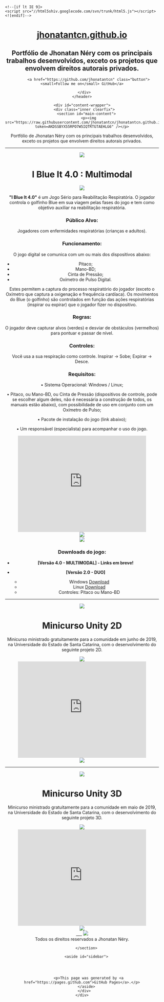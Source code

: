 
<!DOCTYPE html>
<html lang="en-US">
<head>
    <meta charset='utf-8'>
    <meta http-equiv="X-UA-Compatible" content="IE=edge">
    <meta name="viewport" content="width=device-width, initial-scale=1, maximum-scale=1">
    <link rel="stylesheet" href="/assets/css/style.css?v=55cf5355249a12700eb687c0ab67631a4221515a" media="screen" type="text/css">
    <link rel="stylesheet" href="/assets/css/print.css" media="print" type="text/css">

    <!--[if lt IE 9]>
    <script src="//html5shiv.googlecode.com/svn/trunk/html5.js"></script>
    <![endif]-->

<!-- Begin Jekyll SEO tag v2.7.1 -->
<title>jhonatantcn.github.io | Portfólio de Jhonatan Néry com os principais trabalhos desenvolvidos, exceto os projetos que envolvem direitos autorais privados.</title>
<meta name="generator" content="Jekyll v3.9.0" />
<meta property="og:title" content="jhonatantcn.github.io" />
<meta property="og:locale" content="en_US" />
<meta name="description" content="Portfólio de Jhonatan Néry com os principais trabalhos desenvolvidos, exceto os projetos que envolvem direitos autorais privados." />
<meta property="og:description" content="Portfólio de Jhonatan Néry com os principais trabalhos desenvolvidos, exceto os projetos que envolvem direitos autorais privados." />
<link rel="canonical" href="https://jhonatantcn.github.io/" />
<meta property="og:url" content="https://jhonatantcn.github.io/" />
<meta property="og:site_name" content="jhonatantcn.github.io" />
<meta name="twitter:card" content="summary" />
<meta property="twitter:title" content="jhonatantcn.github.io" />
<script type="application/ld+json">
{"url":"https://jhonatantcn.github.io/","@type":"WebSite","headline":"jhonatantcn.github.io","description":"Portfólio de Jhonatan Néry com os principais trabalhos desenvolvidos, exceto os projetos que envolvem direitos autorais privados.","name":"jhonatantcn.github.io","@context":"https://schema.org"}</script>
<!-- End Jekyll SEO tag -->

  </head>

  <body>
    <header>
      <div class="inner">
        <a href="https://jhonatantcn.github.io/">
          <h1>jhonatantcn.github.io</h1>
        </a>
        <h2>Portfólio de Jhonatan Néry com os principais trabalhos desenvolvidos, exceto os projetos que envolvem direitos autorais privados.</h2>
        
        
          <a href="https://github.com/jhonatantcn" class="button"><small>Follow me on</small> GitHub</a>
        
      </div>
    </header>

    <div id="content-wrapper">
      <div class="inner clearfix">
        <section id="main-content">
          <p><img src="https://raw.githubusercontent.com/jhonatantcn/jhonatantcn.github.io/main/Design/Logo.jpg?token=AKDSSBYX55RPO7W5IQTRTGTAEHLG6" /></p>

<p>Portfólio de Jhonatan Néry com os principais trabalhos desenvolvidos, exceto os projetos que envolvem direitos autorais privados.</p>

<hr />
<p><img src="https://raw.githubusercontent.com/jhonatantcn/jhonatantcn.github.io/main/Design/Separador.jpg?token=AKDSSB552FXVULTHEYU43MLAEHOUI" /></p>
<h1 id="i-blue-it-40--multimodal">I Blue It 4.0 : Multimodal</h1>

<center>
<img src="https://raw.githubusercontent.com/jhonatantcn/Portfolio/main/I%20Blue%20It%204.0/1.PNG?token=AKDSSB76T6JTTYNWJ7QP5TLAEIOTA"/>
</center>

<b>"I Blue It 4.0"</b> é um Jogo Sério para Reabilitação Respiratória. O jogador controla o golfinho Blue em sua viagem pelas fases do jogo e tem como objetivo auxiliar na reabilitação respiratória.

### Público Alvo:

Jogadores com enfermidades respiratórias (crianças e adultos).

### Funcionamento:

O jogo digital se comunica com um ou mais dos dispositivos abaixo:

- Pitaco;
- Mano-BD;
- Cinta de Pressão;
- Oxímetro de Pulso Digital.
 
Estes permitem a captura do processo respiratório do jogador (exceto o Oxímetro que captura a oxigenação e frequência cardíaca). Os movimentos do Blue (o golfinho) são controlados em função das ações respiratórias (inspirar ou expirar) que o jogador fizer no dispositivo.

### Regras:

O jogador deve capturar alvos (verdes) e desviar de obstáculos (vermelhos) para pontuar e passar de nível.

### Controles: 

Você usa a sua respiração como controle. 
Inspirar -> Sobe; 
Expirar -> Desce.

### Requisitos:

• Sistema Operacional: Windows / Linux;

• Pitaco, ou Mano-BD, ou Cinta de Pressão (dispositivos de controle, pode se escolher algum deles, não é necessária a construção de todos, os manuais estão abaixo), com possibilidade de uso em conjunto com um Oxímetro de Pulso;

• Pacote de instalação do jogo (link abaixo);

• Um responsável (especialista) para acompanhar o uso do jogo.
<center>
<section id="video" class="video">
  <iframe width="420" height="315" src="https://www.youtube.com/embed/ywdSCqlUPME?showinfo=0" frameborder="0" allowfullscreen></iframe>
</section>
</center>

<center>
<img src="https://raw.githubusercontent.com/jhonatantcn/Portfolio/main/I%20Blue%20It%204.0/2.PNG?token=AKDSSB3ONQDUCTCS3NTHKIDAEIOUW"/>
</center>

<center>
<img src="https://raw.githubusercontent.com/jhonatantcn/Portfolio/main/I%20Blue%20It%204.0/Pitaco_Mano.jpg?token=AKDSSB7J7B2DNOAWF2RIXGTAEIOXA"/>
</center>

### Downloads do jogo:

- <b>[Versão 4.0 - MULTIMODAL]  - Links em breve!</b>

- <b>[Versão 2.0 - DUO] </b>
    - Windows [Download](https://drive.google.com/uc?export=download&id=1MAhLxF3t0rSUKxcubV1fMw9zinzY-z2Q)
    - Linux [Download](https://drive.google.com/uc?export=download&id=1nJZvCeM6dzT80JGBltkeQ2m-PVZk1fK7)
    - Controles: Pitaco ou Mano-BD


___
<img src="https://raw.githubusercontent.com/jhonatantcn/Portfolio/main/Design/Separador.jpg?token=AKDSSB63N365GDNN2KY6O5LAEIORS"/>


# Minicurso Unity 2D
Minicurso ministrado gratuitamente para a comunidade em junho de 2019, na Universidade do Estado de Santa Catarina, com o desenvolvimento do seguinte projeto 2D.

<center>
<img src="https://raw.githubusercontent.com/jhonatantcn/Portfolio/main/Projeto%202D%20Minicurso/2DCapa.JPG?token=AKDSSB55UKOJY55NL3JE7NTAEIPBO"/>
</center>

<center>
<section id="video" class="video">
  <iframe width="420" height="315" src="https://www.youtube.com/embed/INe25IKo6bc?showinfo=0" frameborder="0" allowfullscreen></iframe>
</section>
</center>

<center>
<img src="https://raw.githubusercontent.com/jhonatantcn/Portfolio/main/Projeto%202D%20Minicurso/2D.png?token=AKDSSB7CGJNZ2D7IUKWKSX3AEIPC6"/>
</center>

___
<img src="https://raw.githubusercontent.com/jhonatantcn/Portfolio/main/Design/Separador.jpg?token=AKDSSB63N365GDNN2KY6O5LAEIORS"/>

# Minicurso Unity 3D
Minicurso ministrado gratuitamente para a comunidade em maio de 2019, na Universidade do Estado de Santa Catarina, com o desenvolvimento do seguinte projeto 3D.

<center>
<img src="https://raw.githubusercontent.com/jhonatantcn/Portfolio/main/Projeto%203D%20Minicurso/3DCapa.png?token=AKDSSBYWEAFEYRJMBCYJKYDAEIPE6"/>
</center>

<center>
<section id="video" class="video">
  <iframe width="420" height="315" src="https://www.youtube.com/embed/0Io-3Kh73TI?showinfo=0" frameborder="0" allowfullscreen></iframe>
</section>
</center>

<center>
<img src="https://raw.githubusercontent.com/jhonatantcn/Portfolio/main/Projeto%203D%20Minicurso/3D.png?token=AKDSSB7Q3EEMJC7H7TUXXM3AEIPGU"/>
</center>
___

<img src="https://raw.githubusercontent.com/jhonatantcn/Portfolio/main/Design/Separador.jpg?token=AKDSSB63N365GDNN2KY6O5LAEIORS"/>

<center>Todos os direitos reservados a Jhonatan Néry.</center>

<link rel="stylesheet" id="jhonatan-css" href="adic/css/jhonatan.css" type="text/css" media="all" />


        </section>

        <aside id="sidebar">
          

          

          <p>This page was generated by <a href="https://pages.github.com">GitHub Pages</a>.</p>
        </aside>
      </div>
    </div>

    
  </body>
</html>
